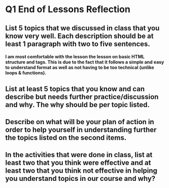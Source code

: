 # Q1 End of Lessons Reflection
## List 5 topics that we discussed in class that you know very well. Each description should be at least 1 paragraph with two to five sentences. 
#### I am most comfortable with the lesson the lesson on basic HTML structure and tags. This is due to the fact that it follows a simple and easy to understand format as well as not having to be too technical (unlike loops & functions).

## List at least 5 topics that you know and can describe but needs further practice/discussion and why.  The why should be per topic listed.  

## Describe on what will be your plan of action in order to help yourself in understanding further the topics listed on the second items.

## In the activities that were done in class, list at least two that you think were effective and at least two that you think not effective in helping you understand topics in our course and why?